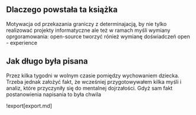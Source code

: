 ## Dlaczego powstała ta książka
Motywacja od przekazania graniczy z determinajacją, by nie tylko realizować projekty informatyczne
ale też w ramach myśli wymiany oprgoramowania: open-source
tworzyć rónież wymianę doświadczeń open - experience



## Jak długo była pisana

Przez kilka tygodni w wolnym czasie pomiędzy wychowaniem dziecka.
Trzeba jednak założyć fakt, że wcześniej przygotowywałem kilka myśli
i analiz, które przyczyniły się do mentalnej dojrzałości.
Gdyż sam fakt postanowienia napisania to była chwila


!export[export.md]